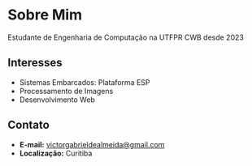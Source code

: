 # Sobre Mim
Estudante de Engenharia de Computação na UTFPR CWB desde 2023

## Interesses
- Sistemas Embarcados: Plataforma ESP
- Processamento de Imagens
- Desenvolvimento Web

## Contato
- **E-mail:** victorgabrieldealmeida@gmail.com
- **Localização:** Curitiba
